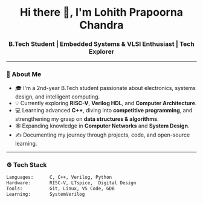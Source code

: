 <h1 align="center">Hi there 👋, I'm Lohith Prapoorna Chandra</h1>
<h3 align="center">B.Tech Student | Embedded Systems & VLSI Enthusiast | Tech Explorer</h3>

---

### 🔧 About Me

- 🎓 I'm a 2nd-year B.Tech student passionate about electronics, systems design, and intelligent computing.
- 💡 Currently exploring **RISC-V**, **Verilog HDL**, and **Computer Architecture**.
- 💻 Learning advanced **C++**, diving into **competitive programming**, and strengthening my grasp on **data structures & algorithms**.
- 🕸️ Expanding knowledge in **Computer Networks** and **System Design**.
- ✍️ Documenting my journey through projects, code, and open-source learning.

---

### ⚙️ Tech Stack

```bash
Languages:      C, C++, Verilog, Python  
Hardware:       RISC-V, LTspice,  Digital Design  
Tools:          Git, Linux, VS Code, GDB  
Learning:       SystemVerilog
